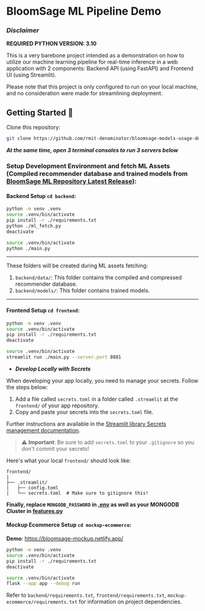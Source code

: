 # BloomSage ML Pipeline Demo

### ***Disclaimer***
**REQUIRED PYTHON VERSION: 3.10**

This is a very barebone project intended as a demonstration on how to utilize our machine learning pipeline for real-time inference in a web application with 2 components: Backend API (using FastAPI) and Frontend UI (using Streamlit).

Please note that this project is only configured to run on your local machine, and no consideration were made for streamlining deployment.

## Getting Started 🚀

Clone this repository:

```bash
git clone https://github.com/rmit-denominator/bloomsage-models-usage-demo.git
```

***At the same time, open 3 terminal consoles to run 3 servers below***
### Setup Development Environment and fetch ML Assets (Compiled recommender database and trained models from [BloomSage ML Repository Latest Release](https://github.com/rmit-denominator/bloomsage-ml/releases/latest)):


#### Backend Setup `cd backend`:

  ```bash
  python -m venv .venv
  source .venv/bin/activate
  pip install -r ./requirements.txt
  python ./ml_fetch.py
  deactivate
  ```
  ```bash
  source .venv/bin/activate
  python ./main.py
  ```

---

These folders will be created during ML assets fetching:

1. `backend/data/`: This folder contains the compiled and compressed recommender database.
2. `backend/models/`: This folder contains trained models.

---

#### Frontend Setup `cd frontend`:

  ```bash
  python -m venv .venv
  source .venv/bin/activate
  pip install -r ./requirements.txt
  deactivate
  ```
  ```bash
  source .venv/bin/activate
  streamlit run ./main.py --server.port 8081
  ```

- ***Develop Locally with Secrets***

When developing your app locally, you need to manage your secrets. Follow the steps below:

1. Add a file called `secrets.toml` in a folder called `.streamlit` at the `frontend/` of your app repository.
2. Copy and paste your secrets into the `secrets.toml` file.

Further instructions are available in the [Streamlit library Secrets management documentation](https://docs.streamlit.io/streamlit-community-cloud/deploy-your-app/secrets-management).

> :warning: **Important**: Be sure to add `secrets.toml` to your `.gitignore` so you don't commit your secrets!

Here's what your local `frontend/` should look like:

```
frontend/
|
├── .streamlit/
|   ├── config.toml
|   └── secrets.toml  # Make sure to gitignore this!
```
**Finally, replace `MONGODB_PASSWORD` in [.env](./frontend/.env) as well as your MONGODB Cluster in [features.py](./frontend/features.py)**

#### Mockup Ecommerce Setup `cd mockup-ecommerce`:

**Demo**: https://bloomsage-mockup.netlify.app/

  ```bash
  python -m venv .venv
  source .venv/bin/activate
  pip install -r ./requirements.txt
  deactivate
  ```
  ```bash
  source .venv/bin/activate
  flask --app app --debug run
  ```

Refer to `backend/requirements.txt`, `frontend/requirements.txt`, `mockup-ecommerce/requirements.txt` for information on project dependencies.
